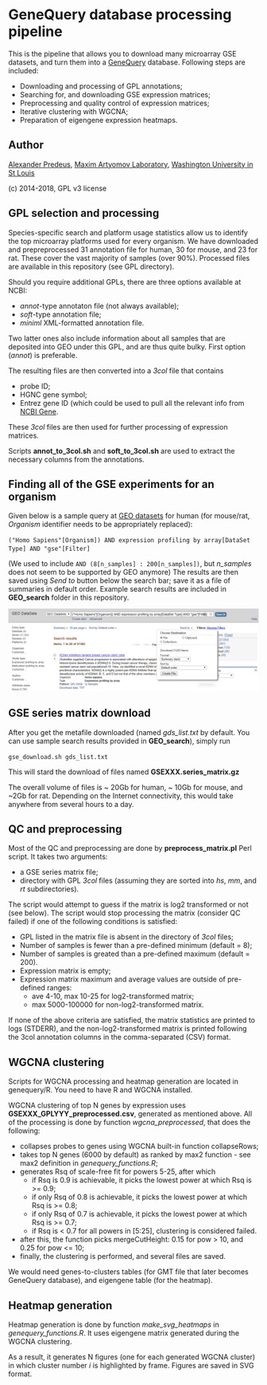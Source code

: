 # GeneQuery database processing pipeline 

This is the pipeline that allows you to download many microarray GSE datasets, and turn them into a [GeneQuery](http://artyomovlab.wustl.edu/genequery/searcher/) database. Following steps are included: 

* Downloading and processing of GPL annotations;
* Searching for, and downloading GSE expression matrices;
* Preprocessing and quality control of expression matrices;
* Iterative clustering with WGCNA;
* Preparation of eigengene expression heatmaps.

## Author
[Alexander Predeus](https://www.researchgate.net/profile/Alexander_Predeus), [Maxim Artyomov Laboratory](https://artyomovlab.wustl.edu/site/), [Washington University in St Louis](https://wustl.edu/)

(c) 2014-2018, GPL v3 license

## GPL selection and processing 

Species-specific search and platform usage statistics allow us to identify the top microarray platforms used for every organism. We have downloaded and prepreprocessed 31 annotation file for human, 30 for mouse, and 23 for rat. These cover the vast majority of samples (over 90%). Processed files are available in this repository (see GPL directory). 

Should you require additional GPLs, there are three options available at NCBI: 
* *annot*-type annotaton file (not always available); 
* *soft*-type annotation file;
* *miniml* XML-formatted annotation file. 

Two latter ones also include information about all samples that are deposited into GEO under this GPL, and are thus quite bulky. First option (*annot*) is preferable. 

The resulting files are then converted into a *3col* file that contains 
* probe ID; 
* HGNC gene symbol; 
* Entrez gene ID (which could be used to pull all the relevant info from [NCBI Gene](https://www.ncbi.nlm.nih.gov/gene). 

These *3col* files are then used for further processing of expression matrices. 

Scripts **annot_to_3col.sh** and **soft_to_3col.sh** are used to extract the necessary columns from the annotations. 

## Finding all of the GSE experiments for an organism

Given below is a sample query at [GEO datasets](https://www.ncbi.nlm.nih.gov/gds/) for human (for mouse/rat, *Organism* identifier needs to be appropriately replaced):

`("Homo Sapiens"[Organism]) AND expression profiling by array[DataSet Type] AND "gse"[Filter]`

(We used to include `AND (8[n_samples] : 200[n_samples])`, but *n_samples* does not seem to be supported by GEO anymore) 
The results are then saved using *Send to* button below the search bar; save it as a file of summaries in default order. Example search results are included in **GEO_search** folder in this repository. 

![alt text](img/GEO_search.png?raw=true "Sending all the found GSE results to a text file")

## GSE series matrix download

After you get the metafile downloaded (named *gds_list.txt* by default. You can use sample search results provided in **GEO_search**), simply run

`gse_download.sh gds_list.txt`

This will stard the download of files named **GSEXXX.series_matrix.gz** 

The overall volume of files is ~ 20Gb for human, ~ 10Gb for mouse, and ~2Gb for rat. Depending on the Internet connectivity, this would take anywhere from several hours to a day. 

## QC and preprocessing 

Most of the QC and preprocessing are done by **preprocess_matrix.pl** Perl script. It takes two arguments: 
* a GSE series matrix file; 
* directory with GPL *3col* files (assuming they are sorted into *hs*, *mm*, and *rt* subdirectories). 

The script would attempt to guess if the matrix is log2 transformed or not (see below). The script would stop processing the matrix (consider QC failed) if one of the following conditions is satisfied: 
* GPL listed in the matrix file is absent in the directory of *3col* files; 
* Number of samples is fewer than a pre-defined minimum (default = 8); 
* Number of samples is greated than a pre-defined maximum (default = 200). 
* Expression matrix is empty; 
* Expression matrix maximum and average values are outside of pre-defined ranges: 
  * ave 4-10, max 10-25 for log2-transformed matrix;
  * max 5000-100000 for non-log2-transformed matrix. 

If none of the above criteria are satisfied, the matrix statistics are printed to logs (STDERR), and the non-log2-transformed matrix is printed following the 3col annotation columns in the comma-separated (CSV) format. 

## WGCNA clustering 

Scripts for WGCNA processing and heatmap generation are located in genequery/R. You need to have R and WGCNA installed. 

WGCNA clustering of top N genes by expression uses **GSEXXX_GPLYYY_preprocessed.csv**, generated as mentioned above. All of the processing is done by function *wgcna_preprocessed*, that does the following: 

* collapses probes to genes using WGCNA built-in function collapseRows;
* takes top N genes (6000 by default) as ranked by max2 function - see max2 definition in *genequery_functions.R*; 
* generates Rsq of scale-free fit for powers 5-25, after which
  * if Rsq is 0.9 is achievable, it picks the lowest power at which Rsq is >= 0.9;
  * if only Rsq of 0.8 is achievable, it picks the lowest power at which Rsq is >= 0.8; 
  * if only Rsq of 0.7 is achievable, it picks the lowest power at which Rsq is >= 0.7;
  * if Rsq is < 0.7 for all powers in [5:25], clustering is considered failed.
* after this, the function picks mergeCutHeight: 0.15 for pow > 10, and 0.25 for pow <= 10;
* finally, the clustering is performed, and several files are saved.

We would need genes-to-clusters tables (for GMT file that later becomes GeneQuery database), and eigengene table (for the heatmap). 

## Heatmap generation 

Heatmap generation is done by function *make_svg_heatmaps* in *genequery_functions.R*. It uses eigengene matrix generated during the WGCNA clustering. 

As a result, it generates N figures (one for each generated WGCNA cluster) in which cluster number *i* is highlighted by frame. Figures are saved in SVG format. 

